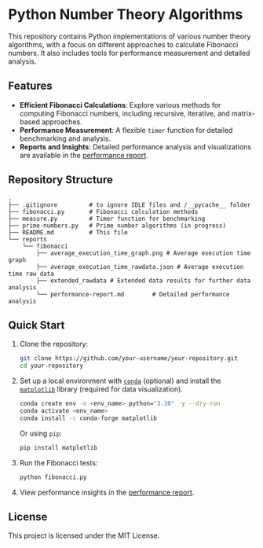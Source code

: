 # Python Number Theory Algorithms

This repository contains Python implementations of various number theory algorithms, with a focus on different approaches to calculate Fibonacci numbers. It also includes tools for performance measurement and detailed analysis.

## Features

- **Efficient Fibonacci Calculations**: Explore various methods for computing Fibonacci numbers, including recursive, iterative, and matrix-based approaches.
- **Performance Measurement**: A flexible `timer` function for detailed benchmarking and analysis.
- **Reports and Insights**: Detailed performance analysis and visualizations are available in the [performance report](./reports/fibonacci/performance-report.md).

## Repository Structure

```plaintext
.
├── .gitignore         # to ignore IDLE files and /__pycache__ folder
├── fibonacci.py       # Fibonacci calculation methods
├── measure.py         # Timer function for benchmarking
├── prime-numbers.py   # Prime number algorithms (in progress)
├── README.md          # This file
└── reports
    └── fibonacci
        ├── average_execution_time_graph.png # Average execution time graph
        ├── average_execution_time_rawdata.json # Average execution time raw data 
        ├── extended_rawdata # Extended data results for further data analysis
        └── performance-report.md        # Detailed performance analysis
```

## Quick Start

1. Clone the repository:

   ```bash
   git clone https://github.com/your-username/your-repository.git
   cd your-repository
   ```

2. Set up a local environment with [`conda`](https://docs.conda.io/projects/conda/en/stable/) (optional) and install the [`matplotlib`](https://matplotlib.org/stable/) library (required for data visualization).

   ```bash
   conda create env -n <env_name> python="3.10" -y --dry-run
   conda activate <env_name>
   conda install -c conda-forge matplotlib
   ```

    Or using `pip`:

   ```bash
   pip install matplotlib
   ```

3. Run the Fibonacci tests:

   ```bash
   python fibonacci.py
   ```

4. View performance insights in the [performance report](./reports/fibonacci/performance-report.md).

## License

This project is licensed under the MIT License.
